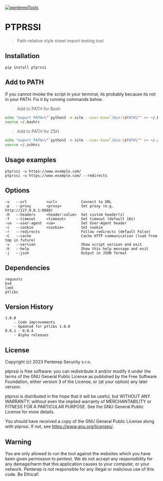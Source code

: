 [![penterepTools](https://www.penterep.com/external/penterepToolsLogo.png)](https://www.penterep.com/)


# PTPRSSI
> Path-relative style sheet import testing tool

## Installation
```
pip install ptprssi
```

## Add to PATH
If you cannot invoke the script in your terminal, its probably because its not in your PATH. Fix it by running commands below.

> Add to PATH for Bash
```bash
echo "export PATH=\"`python3 -m site --user-base`/bin:\$PATH\"" >> ~/.bashrc
source ~/.bashrc
```

> Add to PATH for ZSH
```bash
echo "export PATH=\"`python3 -m site --user-base`/bin:\$PATH\"" >> ~/.zshhrc
source ~/.zshhrc
```

## Usage examples
```
ptprssi -u https://www.example.com/
ptprssi -u https://www.example.com/ --redirects
```

## Options
```
-u   --url         <url>           Connect to URL
-p   --proxy       <proxy>         Set proxy (e.g. http://127.0.0.1:8080)
-H   --headers     <header:value>  Set custom header(s)
-T   --timeout     <timeout>       Set timeout (default 10s)
-ua  --user-agent  <ua>            Set User-Agent header
-c   --cookie      <cookie>        Set cookie
-r   --redirects                   Follow redirects (default False)
-C   --cache                       Cache HTTP communication (load from tmp in future)
-v   --version                     Show script version and exit
-h   --help                        Show this help message and exit
-j   --json                        Output in JSON format
```

## Dependencies
```
requests
bs4
lxml
ptlibs
```

## Version History
```
1.0.0
    - Code improvements
    - Updated for ptlibs 1.0.0
0.0.1 - 0.0.4
    - Alpha releases
```

## License

Copyright (c) 2023 Penterep Security s.r.o.

ptprssi is free software: you can redistribute it and/or modify it under the terms of the GNU General Public License as published by the Free Software Foundation, either version 3 of the License, or (at your option) any later version.

ptprssi is distributed in the hope that it will be useful, but WITHOUT ANY WARRANTY; without even the implied warranty of MERCHANTABILITY or FITNESS FOR A PARTICULAR PURPOSE. See the GNU General Public License for more details.

You should have received a copy of the GNU General Public License along with ptprssi. If not, see https://www.gnu.org/licenses/.

## Warning

You are only allowed to run the tool against the websites which
you have been given permission to pentest. We do not accept any
responsibility for any damage/harm that this application causes to your
computer, or your network. Penterep is not responsible for any illegal
or malicious use of this code. Be Ethical!